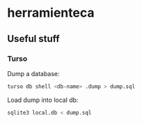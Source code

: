 # herramienteca

## Useful stuff

### Turso

Dump a database:

```bash
turso db shell <db-name> .dump > dump.sql
```

Load dump into local db:

```bash
sqlite3 local.db < dump.sql
```
